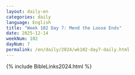 ```yaml
---
layout: daily-en
categories: daily
language: English
title: "Week 102 Day 7: Mend the Loose Ends"
date: 2025-12-14
weekNum: 102
dayNum: 7
permalink: /en/daily/2024/wk102-day7-daily.html
---
```



{% include BibleLinks2024.html %}

